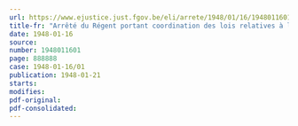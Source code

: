 ```yaml
---
url: https://www.ejustice.just.fgov.be/eli/arrete/1948/01/16/1948011601/justel
title-fr: "Arrêté du Régent portant coordination des lois relatives à la contribution nationale de crise"
date: 1948-01-16
source:
number: 1948011601
page: 888888
case: 1948-01-16/01
publication: 1948-01-21
starts:
modifies:
pdf-original:
pdf-consolidated:
---
```


